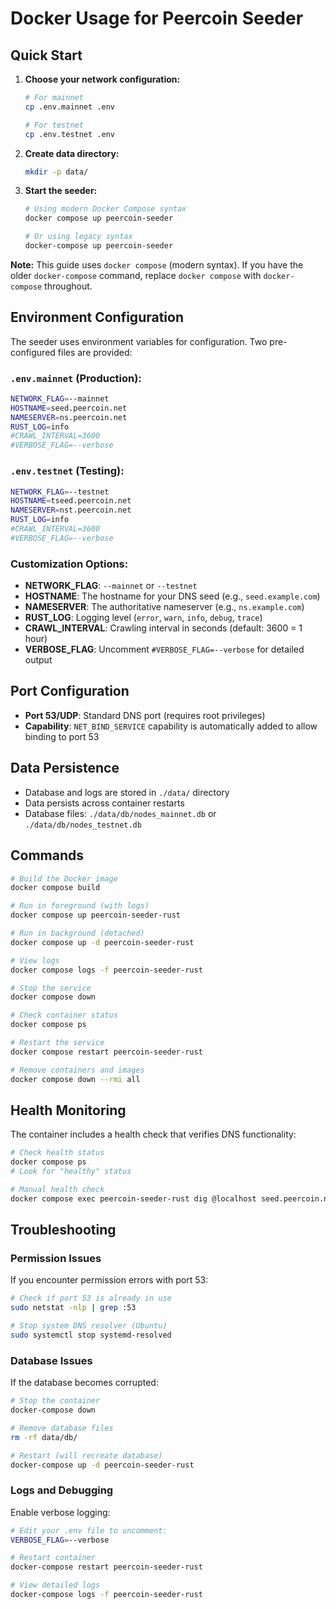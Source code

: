# Docker Usage for Peercoin Seeder

## Quick Start

1. **Choose your network configuration:**
   ```bash
   # For mainnet
   cp .env.mainnet .env
   
   # For testnet  
   cp .env.testnet .env
   ```

2. **Create data directory:**
   ```bash
   mkdir -p data/
   ```

3. **Start the seeder:**
   ```bash
   # Using modern Docker Compose syntax
   docker compose up peercoin-seeder
   
   # Or using legacy syntax
   docker-compose up peercoin-seeder
   ```

**Note:** This guide uses `docker compose` (modern syntax). If you have the older `docker-compose` command, replace `docker compose` with `docker-compose` throughout.

## Environment Configuration

The seeder uses environment variables for configuration. Two pre-configured files are provided:

### `.env.mainnet` (Production):
```bash
NETWORK_FLAG=--mainnet
HOSTNAME=seed.peercoin.net
NAMESERVER=ns.peercoin.net
RUST_LOG=info
#CRAWL_INTERVAL=3600
#VERBOSE_FLAG=--verbose
```

### `.env.testnet` (Testing):
```bash
NETWORK_FLAG=--testnet
HOSTNAME=tseed.peercoin.net
NAMESERVER=nst.peercoin.net
RUST_LOG=info
#CRAWL_INTERVAL=3600
#VERBOSE_FLAG=--verbose
```

### Customization Options:

- **NETWORK_FLAG**: `--mainnet` or `--testnet`
- **HOSTNAME**: The hostname for your DNS seed (e.g., `seed.example.com`)
- **NAMESERVER**: The authoritative nameserver (e.g., `ns.example.com`)
- **RUST_LOG**: Logging level (`error`, `warn`, `info`, `debug`, `trace`)
- **CRAWL_INTERVAL**: Crawling interval in seconds (default: 3600 = 1 hour)
- **VERBOSE_FLAG**: Uncomment `#VERBOSE_FLAG=--verbose` for detailed output

## Port Configuration

- **Port 53/UDP**: Standard DNS port (requires root privileges)
- **Capability**: `NET_BIND_SERVICE` capability is automatically added to allow binding to port 53

## Data Persistence

- Database and logs are stored in `./data/` directory
- Data persists across container restarts
- Database files: `./data/db/nodes_mainnet.db` or `./data/db/nodes_testnet.db`

## Commands

```bash
# Build the Docker image
docker compose build

# Run in foreground (with logs)
docker compose up peercoin-seeder-rust

# Run in background (detached)
docker compose up -d peercoin-seeder-rust

# View logs
docker compose logs -f peercoin-seeder-rust

# Stop the service
docker compose down

# Check container status
docker compose ps

# Restart the service
docker compose restart peercoin-seeder-rust

# Remove containers and images
docker compose down --rmi all
```

## Health Monitoring

The container includes a health check that verifies DNS functionality:

```bash
# Check health status
docker compose ps
# Look for "healthy" status

# Manual health check
docker compose exec peercoin-seeder-rust dig @localhost seed.peercoin.net
```

## Troubleshooting

### Permission Issues
If you encounter permission errors with port 53:
```bash
# Check if port 53 is already in use
sudo netstat -nlp | grep :53

# Stop system DNS resolver (Ubuntu)
sudo systemctl stop systemd-resolved
```

### Database Issues
If the database becomes corrupted:
```bash
# Stop the container
docker-compose down

# Remove database files
rm -rf data/db/

# Restart (will recreate database)
docker-compose up -d peercoin-seeder-rust
```

### Logs and Debugging
Enable verbose logging:
```bash
# Edit your .env file to uncomment:
VERBOSE_FLAG=--verbose

# Restart container
docker-compose restart peercoin-seeder-rust

# View detailed logs
docker-compose logs -f peercoin-seeder-rust
```
